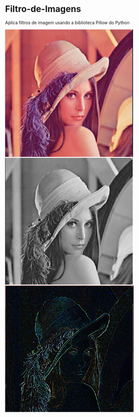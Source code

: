 # Filtro-de-Imagens

Aplica filtros de imagem usando a biblioteca Pillow do Python

![Foto 1](lennablur.png) ![Foto 2](lennagray.png) ![Foto 3](lennaborda.png)
